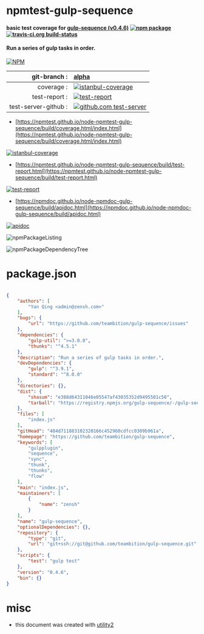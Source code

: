 # npmtest-gulp-sequence

#### basic test coverage for  [gulp-sequence (v0.4.6)](https://github.com/teambition/gulp-sequence)  [![npm package](https://img.shields.io/npm/v/npmtest-gulp-sequence.svg?style=flat-square)](https://www.npmjs.org/package/npmtest-gulp-sequence) [![travis-ci.org build-status](https://api.travis-ci.org/npmtest/node-npmtest-gulp-sequence.svg)](https://travis-ci.org/npmtest/node-npmtest-gulp-sequence)

#### Run a series of gulp tasks in order.

[![NPM](https://nodei.co/npm/gulp-sequence.png?downloads=true&downloadRank=true&stars=true)](https://www.npmjs.com/package/gulp-sequence)

| git-branch : | [alpha](https://github.com/npmtest/node-npmtest-gulp-sequence/tree/alpha)|
|--:|:--|
| coverage : | [![istanbul-coverage](https://npmtest.github.io/node-npmtest-gulp-sequence/build/coverage.badge.svg)](https://npmtest.github.io/node-npmtest-gulp-sequence/build/coverage.html/index.html)|
| test-report : | [![test-report](https://npmtest.github.io/node-npmtest-gulp-sequence/build/test-report.badge.svg)](https://npmtest.github.io/node-npmtest-gulp-sequence/build/test-report.html)|
| test-server-github : | [![github.com test-server](https://npmtest.github.io/node-npmtest-gulp-sequence/GitHub-Mark-32px.png)](https://npmtest.github.io/node-npmtest-gulp-sequence/build/app/index.html) | | build-artifacts : | [![build-artifacts](https://npmtest.github.io/node-npmtest-gulp-sequence/glyphicons_144_folder_open.png)](https://github.com/npmtest/node-npmtest-gulp-sequence/tree/gh-pages/build)|

- [https://npmtest.github.io/node-npmtest-gulp-sequence/build/coverage.html/index.html](https://npmtest.github.io/node-npmtest-gulp-sequence/build/coverage.html/index.html)

[![istanbul-coverage](https://npmtest.github.io/node-npmtest-gulp-sequence/build/screenCapture.buildCi.browser.%252Ftmp%252Fbuild%252Fcoverage.lib.html.png)](https://npmtest.github.io/node-npmtest-gulp-sequence/build/coverage.html/index.html)

- [https://npmtest.github.io/node-npmtest-gulp-sequence/build/test-report.html](https://npmtest.github.io/node-npmtest-gulp-sequence/build/test-report.html)

[![test-report](https://npmtest.github.io/node-npmtest-gulp-sequence/build/screenCapture.buildCi.browser.%252Ftmp%252Fbuild%252Ftest-report.html.png)](https://npmtest.github.io/node-npmtest-gulp-sequence/build/test-report.html)

- [https://npmdoc.github.io/node-npmdoc-gulp-sequence/build/apidoc.html](https://npmdoc.github.io/node-npmdoc-gulp-sequence/build/apidoc.html)

[![apidoc](https://npmdoc.github.io/node-npmdoc-gulp-sequence/build/screenCapture.buildCi.browser.%252Ftmp%252Fbuild%252Fapidoc.html.png)](https://npmdoc.github.io/node-npmdoc-gulp-sequence/build/apidoc.html)

![npmPackageListing](https://npmtest.github.io/node-npmtest-gulp-sequence/build/screenCapture.npmPackageListing.svg)

![npmPackageDependencyTree](https://npmtest.github.io/node-npmtest-gulp-sequence/build/screenCapture.npmPackageDependencyTree.svg)



# package.json

```json

{
    "authors": [
        "Yan Qing <admin@zensh.com>"
    ],
    "bugs": {
        "url": "https://github.com/teambition/gulp-sequence/issues"
    },
    "dependencies": {
        "gulp-util": ">=3.0.0",
        "thunks": "^4.5.1"
    },
    "description": "Run a series of gulp tasks in order.",
    "devDependencies": {
        "gulp": "^3.9.1",
        "standard": "^8.0.0"
    },
    "directories": {},
    "dist": {
        "shasum": "e388d64311046e05547af43035352d9495501c50",
        "tarball": "https://registry.npmjs.org/gulp-sequence/-/gulp-sequence-0.4.6.tgz"
    },
    "files": [
        "index.js"
    ],
    "gitHead": "484d711883102320166c452960cdfcc0309b961a",
    "homepage": "https://github.com/teambition/gulp-sequence",
    "keywords": [
        "gulpplugin",
        "sequence",
        "sync",
        "thunk",
        "thunks",
        "flow"
    ],
    "main": "index.js",
    "maintainers": [
        {
            "name": "zensh"
        }
    ],
    "name": "gulp-sequence",
    "optionalDependencies": {},
    "repository": {
        "type": "git",
        "url": "git+ssh://git@github.com/teambition/gulp-sequence.git"
    },
    "scripts": {
        "test": "gulp test"
    },
    "version": "0.4.6",
    "bin": {}
}
```



# misc
- this document was created with [utility2](https://github.com/kaizhu256/node-utility2)
